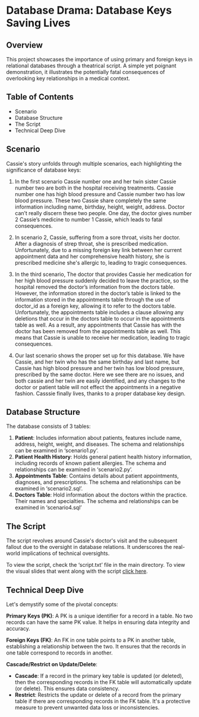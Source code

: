 # Database Drama: Database Keys Saving Lives

## Overview
   This project showcases the importance of using primary and foreign keys in relational databases through a theatrical script. A simple yet poignant demonstration, it illustrates the   potentially fatal consequences of overlooking key relationships in a medical context.


## Table of Contents
- Scenario
- Database Structure
- The Script
- Technical Deep Dive

## Scenario
Cassie's story unfolds through multiple scenarios, each highlighting the significance of database keys:

1. In the first scenario Cassie number one and her twin sister Cassie number two are both in the hospital receiving treatments. Cassie number one has high blood pressure and Cassie number two has low blood pressure. These two Cassie share completely the same information including name, birthday, height, weight, address. Doctor can’t really discern these two people. One day, the doctor gives number 2 Cassie’s medicine to number 1 Cassie, which leads to fatal consequences.

2. In scenario 2, Cassie, suffering from a sore throat, visits her doctor. After a diagnosis of strep throat, she is prescribed medication. Unfortunately, due to a missing foreign key link between her current appointment data and her comprehensive health history, she is prescribed medicine she's allergic to, leading to tragic consequences.

3.  In the third scenario, The doctor that provides Cassie her medication for her high blood pressure suddenly decided to leave the practice, so the hospital removed the doctor’s information from the doctors table. However, the information stored in the doctor’s table is linked to the information stored in the appointments table through the use of doctor_id as a foreign key, allowing it to refer to the doctors table. Unfortunately, the appointments table includes a clause allowing any deletions that occur in the doctors table to occur in the appointments table as well. As a result, any appointments that Cassie has with the doctor has been removed from the appointments table as well. This means that Cassie is unable to receive her medication, leading to tragic consequences.

4. Our last scenario shows the proper set up for this database. We have Cassie, and her twin who has the same birthday and last name, but Cassie has high blood pressure and her twin has low blood pressure, prescribed by the same doctor. Here we see there are no issues, and both cassie and her twin are easily identified, and any changes to the doctor or patient table will not effect the appointments in a negative fashion. Casssie finally lives, thanks to a proper database key design.

## Database Structure

The database consists of 3 tables:

1. **Patient**: Includes information about patients, features include name, address, height, weight, and diseases. The schema and relationships can be examined in ‘scenario1.py’.
2. **Patient Health History**: Holds general patient health history information, including records of known patient allergies. The schema and relationships can be examined in ‘scenario2.py’.
3. **Appointments Table**: Contains details about patient appointments, diagnoses, and prescriptions. The schema and relationships can be examined in ‘scenario2.sql’.
4. **Doctors Table**: Hold information about the doctors within the practice. Their names and specialties. The schema and relationships can be examined in ‘scenario4.sql’


## The Script

The script revolves around Cassie's doctor's visit and the subsequent fallout due to the oversight in database relations. It underscores the real-world implications of technical oversights.

To view the script, check the ‘script.txt’ file in the main directory.
To view the visual slides that went along with the script [click here](https://docs.google.com/presentation/d/1yJslg4BhOvyq-TIjiY7U-Y4cfHts_EEKuChUU1j_x8g/edit#slide=id.p).

## Technical Deep Dive
Let's demystify some of the pivotal concepts:

**Primary Keys (PK)**: A PK is a unique identifier for a record in a table. No two records can have the same PK value. It helps in ensuring data integrity and accuracy.

**Foreign Keys (FK)**: An FK in one table points to a PK in another table, establishing a relationship between the two. It ensures that the records in one table correspond to records in another.

**Cascade/Restrict on Update/Delete**:

- **Cascade**: If a record in the primary key table is updated (or deleted), then the corresponding records in the FK table will automatically update (or delete). This ensures data consistency.
- **Restrict**: Restricts the update or delete of a record from the primary table if there are corresponding records in the FK table. It's a protective measure to prevent unwanted data loss or inconsistencies.


